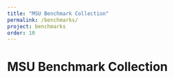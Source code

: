 ```yaml
---
title: "MSU Benchmark Collection"
permalink: /benchmarks/
project: benchmarks
order: 10
---
```

# MSU Benchmark Collection
